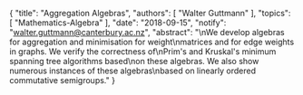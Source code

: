 {
    "title": "Aggregation Algebras",
    "authors": [
        "Walter Guttmann"
    ],
    "topics": [
        "Mathematics-Algebra"
    ],
    "date": "2018-09-15",
    "notify": "walter.guttmann@canterbury.ac.nz",
    "abstract": "\nWe develop algebras for aggregation and minimisation for weight\nmatrices and for edge weights in graphs. We verify the correctness of\nPrim's and Kruskal's minimum spanning tree algorithms based\non these algebras. We also show numerous instances of these algebras\nbased on linearly ordered commutative semigroups."
}